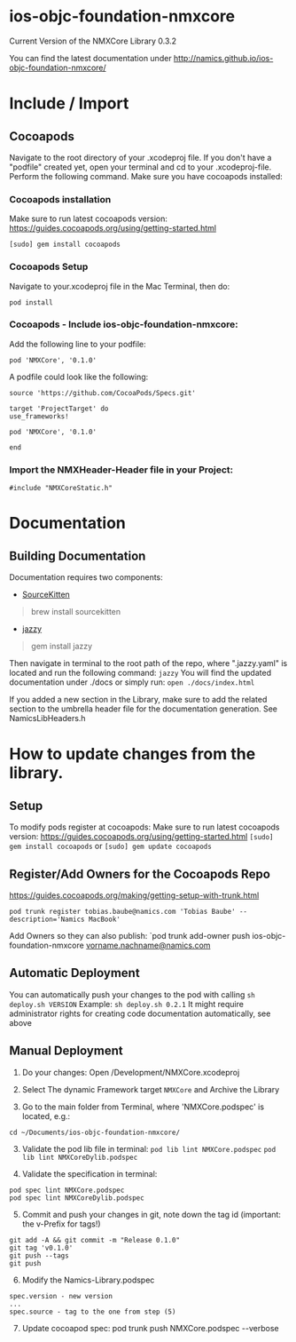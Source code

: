 # ios-objc-foundation-nmxcore
Current Version of the NMXCore Library
0.3.2

You can find the latest documentation under
http://namics.github.io/ios-objc-foundation-nmxcore/

# Include / Import
## Cocoapods
Navigate to the root directory of your .xcodeproj file.
If you don't have a "podfile" created yet, open your terminal and cd to your .xcodeproj-file.
Perform the following command. Make sure you have cocoapods installed:
### Cocoapods installation
Make sure to run latest cocoapods version:
https://guides.cocoapods.org/using/getting-started.html
```
[sudo] gem install cocoapods
```

### Cocoapods Setup
Navigate to your.xcodeproj file in the Mac Terminal, then do:
```
pod install
```

### Cocoapods - Include ios-objc-foundation-nmxcore:
Add the following line to your podfile:
```
pod 'NMXCore', '0.1.0'
```

A podfile could look like the following:
```
source 'https://github.com/CocoaPods/Specs.git'

target 'ProjectTarget' do
use_frameworks!

pod 'NMXCore', '0.1.0'

end
```

### Import the NMXHeader-Header file in your Project:
`#include "NMXCoreStatic.h"`


# Documentation
## Building Documentation
Documentation requires two components:
* [SourceKitten](https://github.com/jpsim/SourceKitten)
> brew install sourcekitten
* [jazzy](https://github.com/realm/jazzy)
> gem install jazzy

Then navigate in terminal to the root path of the repo, where ".jazzy.yaml" is located and run the following command:
`jazzy`
You will find the updated documentation under ./docs
or simply run:
`open ./docs/index.html`

If you added a new section in the Library, make sure to add the related section to the umbrella header file for the documentation generation. See NamicsLibHeaders.h

# How to update changes from the library.
## Setup
To modify pods register at cocoapods:
Make sure to run latest cocoapods version:
https://guides.cocoapods.org/using/getting-started.html
`[sudo] gem install cocoapods`
or
`[sudo] gem update cocoapods`

## Register/Add Owners for the Cocoapods Repo
https://guides.cocoapods.org/making/getting-setup-with-trunk.html
```
pod trunk register tobias.baube@namics.com 'Tobias Baube' --description='Namics MacBook'
```

Add Owners so they can also publish:
`pod trunk add-owner push ios-objc-foundation-nmxcore vorname.nachname@namics.com


## Automatic Deployment
You can automatically push your changes to the pod with calling
`sh deploy.sh VERSION`
Example:
`sh deploy.sh 0.2.1`
It might require administrator rights for creating code documentation automatically, see above

## Manual Deployment
1. Do your changes:
Open /Development/NMXCore.xcodeproj

2. Select The dynamic Framework target `NMXCore` and Archive the Library

2. Go to the main folder from Terminal, where 'NMXCore.podspec' is located, e.g.:
```
cd ~/Documents/ios-objc-foundation-nmxcore/
```

3. Validate the pod lib file in terminal:
`pod lib lint NMXCore.podspec`
`pod lib lint NMXCoreDylib.podspec`

4. Validate the specification in terminal:
```
pod spec lint NMXCore.podspec
pod spec lint NMXCoreDylib.podspec
```

5. Commit and push your changes in git, note down the tag id (important: the v-Prefix for tags!)
```
git add -A && git commit -m "Release 0.1.0"
git tag 'v0.1.0'
git push --tags
git push
```

6. Modify the Namics-Library.podspec
```
spec.version - new version
...
spec.source - tag to the one from step (5)
```

7. Update cocoapod spec:
pod trunk push NMXCore.podspec --verbose
